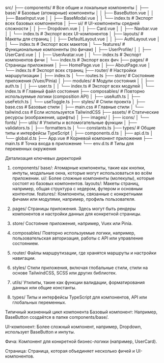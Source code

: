 src/
├── components/ # Все общие и локальные компоненты
│ ├── base/ # Базовые (атомарные) компоненты
│ │ ├── BaseButton.vue
│ │ ├── BaseInput.vue
│ │ ├── BaseModal.vue
│ │ └── index.ts # Экспорт всех базовых компонентов
│ ├── ui/ # UI-компоненты средней сложности
│ │ ├── Dropdown.vue
│ │ ├── Card.vue
│ │ ├── Navbar.vue
│ │ └── index.ts # Экспорт всех UI-компонентов
│ ├── layouts/ # Макеты для страниц
│ │ ├── DefaultLayout.vue
│ │ ├── AuthLayout.vue
│ │ └── index.ts # Экспорт всех макетов
│ └── features/ # Функциональные компоненты (по фичам)
│ ├── UserProfile/
│ │ ├── UserCard.vue
│ │ ├── UserAvatar.vue
│ │ └── index.ts # Экспорт компонентов фичи
│ └── index.ts # Экспорт всех фич
├── pages/ # Страницы приложения
│ ├── HomePage.vue
│ ├── AboutPage.vue
│ └── index.ts # Экспорт всех страниц
├── router/ # Настройки маршрутизации
│ ├── index.ts
│ └── routes.ts
├── store/ # Состояние приложения (Vuex/Pinia)
│ ├── modules/ # Модули состояния
│ │ ├── auth.ts
│ │ ├── user.ts
│ │ └── index.ts # Экспорт всех модулей
│ └── index.ts # Главный файл состояния
├── composables/ # Повторно используемые логики (composition API)
│ ├── useAuth.ts
│ ├── useFetch.ts
│ └── useToggle.ts
├── styles/ # Стили проекта
│ ├── base.css # Базовые стили
│ ├── main.css # Главные стили
│ └── tailwind.css # Если используется TailwindCSS
├── assets/ # Статические ресурсы (изображения, шрифты)
│ ├── images/
│ ├── icons/
│ └── fonts/
├── utils/ # Утилиты и вспомогательные функции
│ ├── validators.ts
│ ├── formatters.ts
│ └── constants.ts
├── types/ # Общие типы и интерфейсы TypeScript
│ ├── components.d.ts
│ ├── api.d.ts
│ └── global.d.ts
├── App.vue # Корневой компонент приложения
├── main.ts # Точка входа в приложение
└── env.d.ts # Типы для переменных окружения

Детализация ключевых директорий

1. components/
   base/: Атомарные компоненты, такие как кнопки, инпуты, модальные окна, которые могут использоваться во всём приложении.
   ui/: Более сложные компоненты (молекулы), которые состоят из базовых компонентов.
   layouts/: Макеты страниц, например, общая структура с хедером, футером и основным контентом.
   features/: Компоненты, связанные с конкретными фичами или модулями, например, профиль пользователя.
2. pages/
   Страницы приложения. Здесь могут быть рендеры компонентов и настройки данных для конкретной страницы.

3. store/
   Состояние приложения, например, Vuex или Pinia.

4. composables/
   Повторно используемые логики, например, пользовательская авторизация, работы с API или управление состоянием.

5. router/
   Файлы маршрутизации, где хранятся маршруты и настройки навигации.

6. styles/
   Стили приложения, включая глобальные стили, стили на основе TailwindCSS, SCSS или других библиотек.

7. utils/
   Утилиты, такие как функции валидации, форматирования данных или общие константы.

8. types/
   Типы и интерфейсы TypeScript для компонентов, API или глобальных переменных.

Типичный жизненный цикл компонента
Базовый компонент: Например, BaseButton создаётся в папке components/base/.

UI-компонент: Более сложный компонент, например, Dropdown, использует BaseButton и инпуты.

Фича: Компонент для конкретной бизнес-логики (например, UserCard).

Страница: Страница, которая объединяет несколько фичей и UI-компонентов.
